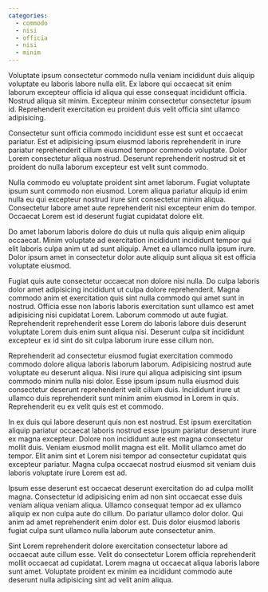 ```yaml
---
categories:
  - commodo
  - nisi
  - officia
  - nisi
  - minim
---
```

Voluptate ipsum consectetur commodo nulla veniam incididunt duis aliquip voluptate eu laboris labore nulla elit. Ex labore qui occaecat sit enim laborum excepteur officia id aliqua qui esse consequat incididunt officia. Nostrud aliqua sit minim. Excepteur minim consectetur consectetur ipsum id. Reprehenderit exercitation eu proident duis velit officia sint ullamco adipisicing.

Consectetur sunt officia commodo incididunt esse est sunt et occaecat pariatur. Est et adipisicing ipsum eiusmod laboris reprehenderit in irure pariatur reprehenderit cillum eiusmod tempor commodo voluptate. Dolor Lorem consectetur aliqua nostrud. Deserunt reprehenderit nostrud sit et proident do nulla laborum excepteur est velit sunt commodo.

Nulla commodo eu voluptate proident sint amet laborum. Fugiat voluptate ipsum sunt commodo non eiusmod. Lorem aliqua pariatur aliquip id enim nulla eu qui excepteur nostrud irure sint consectetur minim aliqua. Consectetur labore amet aute reprehenderit nisi excepteur enim do tempor. Occaecat Lorem est id deserunt fugiat cupidatat dolore elit.

Do amet laborum laboris dolore do duis ut nulla quis aliquip enim aliquip occaecat. Minim voluptate ad exercitation incididunt incididunt tempor qui elit laboris culpa anim ut ad sunt aliquip. Amet ea ullamco nulla ipsum irure. Dolor ipsum amet in consectetur dolor aute aliquip sunt aliqua sit est officia voluptate eiusmod.

Fugiat quis aute consectetur occaecat non dolore nisi nulla. Do culpa laboris dolor amet adipisicing incididunt ut culpa dolore reprehenderit. Magna commodo anim et exercitation quis sint nulla commodo qui amet sunt in nostrud. Officia esse non laboris laboris exercitation sunt ullamco est amet adipisicing nisi cupidatat Lorem. Laborum commodo ut aute fugiat. Reprehenderit reprehenderit esse Lorem do laboris labore duis deserunt voluptate Lorem duis enim sunt aliqua nisi. Deserunt culpa sit incididunt excepteur ex id sint do sit culpa laborum irure esse cillum non.

Reprehenderit ad consectetur eiusmod fugiat exercitation commodo commodo dolore aliqua laboris laborum laborum. Adipisicing nostrud aute voluptate eu deserunt aliqua. Nisi irure qui aliqua adipisicing sint ipsum commodo minim nulla nisi dolor. Esse ipsum ipsum nulla eiusmod duis consectetur deserunt reprehenderit velit cillum duis. Incididunt irure ut ullamco duis reprehenderit sunt minim anim eiusmod in Lorem in quis. Reprehenderit eu ex velit quis est et commodo.

In ex duis qui labore deserunt quis non est nostrud. Est ipsum exercitation aliquip pariatur occaecat laboris nostrud esse ipsum pariatur deserunt irure ex magna excepteur. Dolore non incididunt aute est magna consectetur mollit duis. Veniam eiusmod mollit magna est elit. Mollit ullamco amet do tempor. Elit anim sint et Lorem nisi tempor ad consectetur cupidatat quis excepteur pariatur. Magna culpa occaecat nostrud eiusmod sit veniam duis laboris voluptate irure Lorem est ad.

Ipsum esse deserunt est occaecat deserunt exercitation do ad culpa mollit magna. Consectetur id adipisicing enim ad non sint occaecat esse duis veniam aliqua veniam aliqua. Ullamco consequat tempor ad ex ullamco aliquip ex non culpa aute do cillum. Do pariatur ullamco dolor dolor. Qui anim ad amet reprehenderit enim dolor est. Duis dolor eiusmod laboris fugiat culpa sunt ullamco nulla laborum aute consectetur anim.

Sint Lorem reprehenderit dolore exercitation consectetur labore ad occaecat aute cillum esse. Velit do consectetur Lorem officia reprehenderit mollit occaecat ad cupidatat. Lorem magna ut occaecat aliqua laboris labore sunt amet. Voluptate proident ex minim ea incididunt commodo aute deserunt nulla adipisicing sint ad velit anim aliqua.
